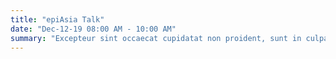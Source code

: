 ```yaml
---
title: "epiAsia Talk"
date: "Dec-12-19 08:00 AM - 10:00 AM"
summary: "Excepteur sint occaecat cupidatat non proident, sunt in culpa qui officia deserunt mollit anim id est laborum." 
---
```

